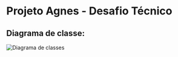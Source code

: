 # Projeto Agnes - Desafio Técnico

<h2>Diagrama de classe:</h2>

![Diagrama de classes](https://github.com/JoaoWoj/agnes/assets/55636585/97fbbe1e-7ff4-4d65-93fe-cf0785ec9bf3)
